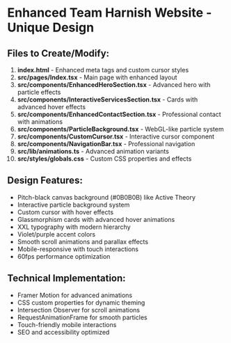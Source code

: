 # Enhanced Team Harnish Website - Unique Design

## Files to Create/Modify:
1. **index.html** - Enhanced meta tags and custom cursor styles
2. **src/pages/Index.tsx** - Main page with enhanced layout
3. **src/components/EnhancedHeroSection.tsx** - Advanced hero with particle effects
4. **src/components/InteractiveServicesSection.tsx** - Cards with advanced hover effects
5. **src/components/EnhancedContactSection.tsx** - Professional contact with animations
6. **src/components/ParticleBackground.tsx** - WebGL-like particle system
7. **src/components/CustomCursor.tsx** - Interactive cursor component
8. **src/components/NavigationBar.tsx** - Professional navigation
9. **src/lib/animations.ts** - Advanced animation variants
10. **src/styles/globals.css** - Custom CSS properties and effects

## Design Features:
- Pitch-black canvas background (#0B0B0B) like Active Theory
- Interactive particle background system
- Custom cursor with hover effects
- Glassmorphism cards with advanced hover animations
- XXL typography with modern hierarchy
- Violet/purple accent colors
- Smooth scroll animations and parallax effects
- Mobile-responsive with touch interactions
- 60fps performance optimization

## Technical Implementation:
- Framer Motion for advanced animations
- CSS custom properties for dynamic theming
- Intersection Observer for scroll animations
- RequestAnimationFrame for smooth particles
- Touch-friendly mobile interactions
- SEO and accessibility optimized